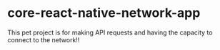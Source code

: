 # core-react-native-network-app
This pet project is for making API requests and having the capacity to connect to the network!!
